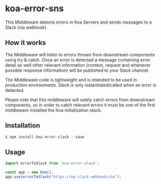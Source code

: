 # koa-error-sns
This Middleware detects errors in Koa Servers and sends messages to a Slack (via webhook).

## How it works
The Middleware will listen to errors thrown from downstream components using try & catch. Once an error is detected a message containing error detail as well other relevant information (context, request and whenever possible response information) will be published to your Slack channel.

The Middleware code is lightweight and is intended to be used in production environments. Slack is only instantiated/called when an error is detected.

Please note that this middleware will solely catch errors from downstream components, so in order to catch relevant errors it must be one of the first middleware installed the Koa initialization stack.


## Installation

```js
$ npm install koa-error-slack --save
```

## Usage
```js
import errorToSlack from 'koa-error-slack';

const app = new Koa();
app.use(errorToSlack("https://my-slack-webhook/cha");
```
